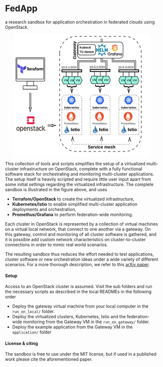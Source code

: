 # FedApp

a research sandbox for application orchestration in federated clouds using OpenStack.
<p align="center">
	<img src="fedkubesandbox.png" width="450" height="400"/>
</p>

This collection of tools and scripts simplifies the setup of a virtualized multi-cluster infrastructure on OpenStack, complete with a fully functional software stack for orchestrating and monitoring multi-cluster applications. The setup itself is heavily scripted and require little user input apart from some initial settings regarding the virtualized infrastructure. The complete sandbox is illustrated in the figure above, and uses 

- **Terrafom/OpenStack** to create the virtualized infrastructure,
- **Kubernetes/Istio** to enable simplified multi-cluster application deployments and orchestration,
- **Promethus/Grafana** to perform federation-wide monitoring.

Each cluster in OpenStack is represented by a collection of virtual machines on a virtual local network, that connect to one another via a gateway. On this gateway, control and monitoring of all cluster software is gathered, and it is possible add custom network characteristics on cluster-to-cluster connections in order to mimic real world scenarios. 

The resulting sandbox thus reduces the effort needed to test applications, cluster software or new orchestration ideas under a wide variety of different scenarios. For a more thorough description, we refer to this [arXiv paper](https://arxiv.org/abs/2109.01480).



#### Setup

Access to an OpenStack cluster is assumed. Visit the sub folders and run the necessary scripts as described in the local READMEs in the following order

* Deploy the gateway virtual machine from your local computer in the `run_on_local/` folder.
* Deploy the virtualized clusters, Kubernetes, Istio and the federation-wide monitoring  from the Gateway VM in the `run_on_gateway/` folder. 
* Deploy the example application from the Gateway VM in the `application/` folder




#### License & citing

The sandbox is free to use under the MIT license, but if used in a published work please cite the aforementioned paper.
